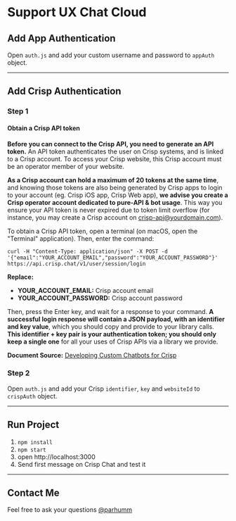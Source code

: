 # Support UX Chat Cloud


## Add App Authentication
Open ```auth.js``` and add your custom username and password to ```appAuth``` object.

-----

## Add Crisp Authentication

### Step 1
#### Obtain a Crisp API token
**Before you can connect to the Crisp API, you need to generate an API token.** An API token authenticates the user on Crisp systems, and is linked to a Crisp account. To access your Crisp website, this Crisp account must be an operator member of your website.

**As a Crisp account can hold a maximum of 20 tokens at the same time**, and knowing those tokens are also being generated by Crisp apps to login to your account (eg. Crisp iOS app, Crisp Web app), **we advise you create a Crisp operator account dedicated to pure-API & bot usage**. This way you ensure your API token is never expired due to token limit overflow (for instance, you may create a Crisp account on crisp-api@yourdomain.com).

To obtain a Crisp API token, open a terminal (on macOS, open the "Terminal" application). Then, enter the command:

```
curl -H "Content-Type: application/json" -X POST -d '{"email":"YOUR_ACCOUNT_EMAIL","password":"YOUR_ACCOUNT_PASSWORD"}' https://api.crisp.chat/v1/user/session/login
```
**Replace:**
- **YOUR_ACCOUNT_EMAIL:** Crisp account email
- **YOUR_ACCOUNT_PASSWORD:** Crisp account password

Then, press the Enter key, and wait for a response to your command. **A successful login response will contain a JSON payload, with an identifier and key value**, which you should copy and provide to your library calls. **This identifier + key pair is your authentication token; you should only keep a single one** for all your uses of Crisp APIs via a library we provide.

**Document Source:** [Developing Custom Chatbots for Crisp](https://crisp.chat/blog/developing-custom-chatbots-for-crisp/)


### Step 2
Open ```auth.js``` and add your Crisp ```identifier```, ```key``` and ```websiteId``` to ```crispAuth``` object.

-----

## Run Project
1. ```npm install```
2. ```npm start```
3. open http://localhost:3000
4. Send first message on Crisp Chat and test it

-----
## Contact Me
Feel free to ask your questions [@parhumm](https://twitter.com/parhumm) 